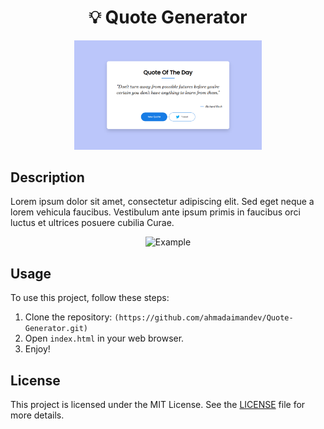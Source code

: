 <div align="center">

# 💡 Quote Generator

<img src="preview.png" alt="Project Image" width="300">

</div>

## Description

Lorem ipsum dolor sit amet, consectetur adipiscing elit. Sed eget neque a lorem vehicula faucibus. Vestibulum ante ipsum primis in faucibus orci luctus et ultrices posuere cubilia Curae.

<div align="center">

![Example](example.gif)

</div>

## Usage

To use this project, follow these steps:

1. Clone the repository: `(https://github.com/ahmadaimandev/Quote-Generator.git)`
2. Open `index.html` in your web browser.
3. Enjoy!

## License

This project is licensed under the MIT License. See the [LICENSE](LICENSE) file for more details.
